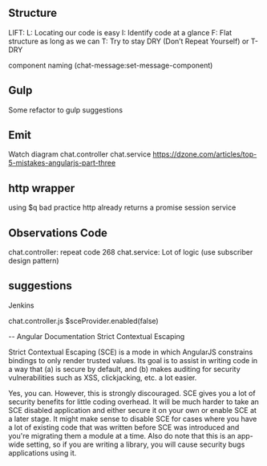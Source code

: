 ## Structure
LIFT:
L: Locating our code is easy
I: Identify code at a glance
F: Flat structure as long as we can
T: Try to stay DRY (Don’t Repeat Yourself) or T-DRY

component naming (chat-message:set-message-component)

## Gulp
Some refactor to gulp suggestions

## Emit
Watch diagram
chat.controller 
chat.service
https://dzone.com/articles/top-5-mistakes-angularjs-part-three

## http wrapper
using $q bad practice http already returns a promise
session service

## Observations Code
chat.controller: repeat code 268
chat.service: Lot of logic (use subscriber design pattern)

## suggestions
Jenkins

chat.controller.js
$sceProvider.enabled(false)


-- Angular Documentation
Strict Contextual Escaping

Strict Contextual Escaping (SCE) is a mode in which AngularJS constrains bindings
to only render trusted values. Its goal is to assist in writing code in a way that (a)
is secure by default, and (b) makes auditing for security vulnerabilities such as XSS,
clickjacking, etc. a lot easier.

Yes, you can. However, this is strongly discouraged.
SCE gives you a lot of security benefits for little coding overhead.
It will be much harder to take an SCE disabled application and either secure it
on your own or enable SCE at a later stage.
It might make sense to disable SCE for cases where you have a lot of existing code
that was written before SCE was introduced and you're migrating them a module at a time.
Also do note that this is an app-wide setting, so if you are writing a library,
you will cause security bugs applications using it.
